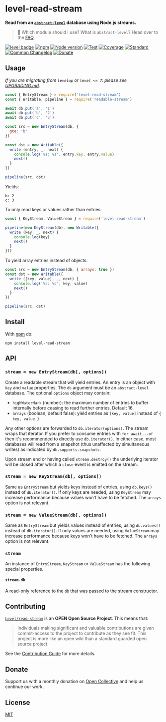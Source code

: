 # level-read-stream

**Read from an [`abstract-level`](https://github.com/Level/abstract-level) database using Node.js streams.**

> :pushpin: Which module should I use? What is `abstract-level`? Head over to the [FAQ](https://github.com/Level/community#faq).

[![level badge][level-badge]](https://github.com/Level/awesome)
[![npm](https://img.shields.io/npm/v/level-read-stream.svg)](https://www.npmjs.com/package/level-read-stream)
[![Node version](https://img.shields.io/node/v/level-read-stream.svg)](https://www.npmjs.com/package/level-read-stream)
[![Test](https://img.shields.io/github/workflow/status/Level/read-stream/Test?label=test)](https://github.com/Level/read-stream/actions/workflows/test.yml)
[![Coverage](https://img.shields.io/codecov/c/github/Level/read-stream?label=&logo=codecov&logoColor=fff)](https://codecov.io/gh/Level/read-stream)
[![Standard](https://img.shields.io/badge/standard-informational?logo=javascript&logoColor=fff)](https://standardjs.com)
[![Common Changelog](https://common-changelog.org/badge.svg)](https://common-changelog.org)
[![Donate](https://img.shields.io/badge/donate-orange?logo=open-collective&logoColor=fff)](https://opencollective.com/level)

## Usage

_If you are migrating from `levelup` or `level <= 7`: please see [UPGRADING.md](UPGRADING.md)._

```js
const { EntryStream } = require('level-read-stream')
const { Writable, pipeline } = require('readable-stream')

await db.put('a', '1')
await db.put('b', '2')
await db.put('c', '3')

const src = new EntryStream(db, {
  gte: 'b'
})

const dst = new Writable({
  write (entry, _, next) {
    console.log('%s: %s', entry.key, entry.value)
    next()
  }
})

pipeline(src, dst)
```

Yields:

```
b: 2
c: 3
```

To only read keys or values rather than entries:

```js
const { KeyStream, ValueStream } = require('level-read-stream')

pipeline(new KeyStream(db), new Writable({
  write (key, _, next) {
    console.log(key)
    next()
  }
}))
```

To yield array entries instead of objects:

```js
const src = new EntryStream(db, { arrays: true })
const dst = new Writable({
  write ([key, value], _, next) {
    console.log('%s: %s', key, value)
    next()
  }
})

pipeline(src, dst)
```

## Install

With [npm](https://npmjs.org) do:

```
npm install level-read-stream
```

## API

### `stream = new EntryStream(db[, options])`

Create a readable stream that will yield entries. An entry is an object with `key` and `value` properties. The `db` argument must be an `abstract-level` database. The optional `options` object may contain:

- `highWaterMark` (number): the maximum number of entries to buffer internally before ceasing to read further entries. Default 16.
- `arrays` (boolean, default false): yield entries as `[key, value]` instead of `{ key, value }`.

Any other options are forwarded to `db.iterator(options)`. The stream wraps that iterator. If you prefer to consume entries with `for await...of` then it's recommended to directly use `db.iterator()`. In either case, most databases will read from a snapshot (thus unaffected by simultaneous writes) as indicated by `db.supports.snapshots`.

Upon stream end or having called `stream.destroy()` the underlying iterator will be closed after which a `close` event is emitted on the stream.

### `stream = new KeyStream(db[, options])`

Same as `EntryStream` but yields keys instead of entries, using `db.keys()` instead of `db.iterator()`. If only keys are needed, using `KeyStream` may increase performance because values won't have to be fetched. The `arrays` option is not relevant.

### `stream = new ValueStream(db[, options])`

Same as `EntryStream` but yields values instead of entries, using `db.values()` instead of `db.iterator()`. If only values are needed, using `ValueStream` may increase performance because keys won't have to be fetched. The `arrays` option is not relevant.

### `stream`

An instance of `EntryStream`, `KeyStream` or `ValueStream` has the following special properties.

#### `stream.db`

A read-only reference to the `db` that was passed to the stream constructor.

## Contributing

[`Level/read-stream`](https://github.com/Level/read-stream) is an **OPEN Open Source Project**. This means that:

> Individuals making significant and valuable contributions are given commit-access to the project to contribute as they see fit. This project is more like an open wiki than a standard guarded open source project.

See the [Contribution Guide](https://github.com/Level/community/blob/master/CONTRIBUTING.md) for more details.

## Donate

Support us with a monthly donation on [Open Collective](https://opencollective.com/level) and help us continue our work.

## License

[MIT](LICENSE)

[level-badge]: https://leveljs.org/img/badge.svg
